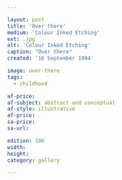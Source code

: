 ```yaml
---

layout: post
title: 'Over there'
medium: 'Colour Inked Etching'
ext: .jpg
alt: 'Colour Inked Etching'
caption: "Over there"
created: '16 September 1994'

image: over-there
tags:
  - childhood

af-price:
af-subject: abstract and conceptual
af-style: illustrative
af-price:
sa-price:
sa-url:

edition: 100
width:
height:
category: gallery

---
```

